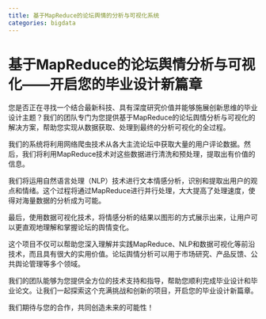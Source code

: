 ```yaml
---
title: 基于MapReduce的论坛舆情的分析与可视化系统
categories: bigdata
---
```


# 基于MapReduce的论坛舆情分析与可视化——开启您的毕业设计新篇章
您是否正在寻找一个结合最新科技、具有深度研究价值并能够施展创新思维的毕业设计主题？我们的团队专门为您提供基于MapReduce的论坛舆情分析与可视化的解决方案，帮助您实现从数据获取、处理到最终的分析可视化的全过程。

我们的系统将利用网络爬虫技术从各大主流论坛中获取大量的用户评论数据。然后，我们将利用MapReduce技术对这些数据进行清洗和预处理，提取出有价值的信息。

我们将运用自然语言处理（NLP）技术进行文本情感分析，识别和提取出用户的观点和情绪。这个过程将通过MapReduce进行并行处理，大大提高了处理速度，使得对海量数据的分析成为可能。

最后，使用数据可视化技术，将情感分析的结果以图形的方式展示出来，让用户可以更直观地理解和掌握论坛的舆情变化。

这个项目不仅可以帮助您深入理解并实践MapReduce、NLP和数据可视化等前沿技术，而且具有很大的实用价值。论坛舆情分析可以用于市场研究、产品反馈、公共舆论管理等多个领域。


我们的团队能够为您提供全方位的技术支持和指导，帮助您顺利完成毕业设计和毕业论文。让我们一起探索这个充满挑战和创新的项目，开启您的毕业设计新篇章。


我们期待与您的合作，共同创造未来的可能性！